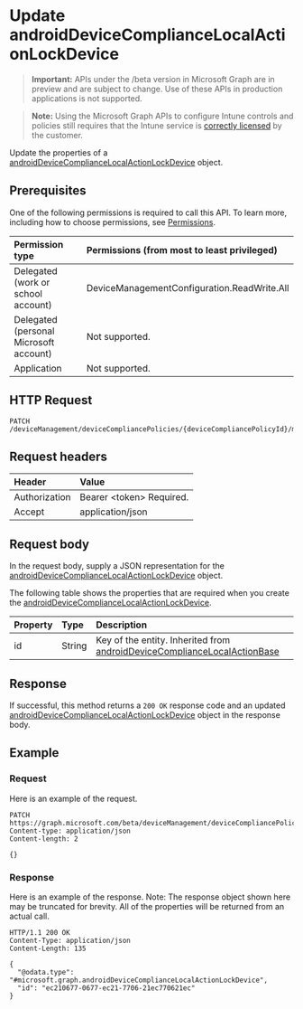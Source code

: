 ﻿# Update androidDeviceComplianceLocalActionLockDevice

> **Important:** APIs under the /beta version in Microsoft Graph are in preview and are subject to change. Use of these APIs in production applications is not supported.

> **Note:** Using the Microsoft Graph APIs to configure Intune controls and policies still requires that the Intune service is [correctly licensed](https://go.microsoft.com/fwlink/?linkid=839381) by the customer.

Update the properties of a [androidDeviceComplianceLocalActionLockDevice](../resources/intune_deviceconfig_androiddevicecompliancelocalactionlockdevice.md) object.
## Prerequisites
One of the following permissions is required to call this API. To learn more, including how to choose permissions, see [Permissions](../../../concepts/intune_deviceconfig_permissions_reference.md).

|Permission type|Permissions (from most to least privileged)|
|:---|:---|
|Delegated (work or school account)|DeviceManagementConfiguration.ReadWrite.All|
|Delegated (personal Microsoft account)|Not supported.|
|Application|Not supported.|

## HTTP Request
<!-- {
  "blockType": "ignored"
}
-->
``` http
PATCH /deviceManagement/deviceCompliancePolicies/{deviceCompliancePolicyId}/microsoft.graph.androidCompliancePolicy/localActions/{androidDeviceComplianceLocalActionBaseId}
```

## Request headers
|Header|Value|
|:---|:---|
|Authorization|Bearer &lt;token&gt; Required.|
|Accept|application/json|

## Request body
In the request body, supply a JSON representation for the [androidDeviceComplianceLocalActionLockDevice](../resources/intune_deviceconfig_androiddevicecompliancelocalactionlockdevice.md) object.

The following table shows the properties that are required when you create the [androidDeviceComplianceLocalActionLockDevice](../resources/intune_deviceconfig_androiddevicecompliancelocalactionlockdevice.md).

|Property|Type|Description|
|:---|:---|:---|
|id|String|Key of the entity. Inherited from [androidDeviceComplianceLocalActionBase](../resources/intune_deviceconfig_androiddevicecompliancelocalactionbase.md)|



## Response
If successful, this method returns a `200 OK` response code and an updated [androidDeviceComplianceLocalActionLockDevice](../resources/intune_deviceconfig_androiddevicecompliancelocalactionlockdevice.md) object in the response body.

## Example
### Request
Here is an example of the request.
``` http
PATCH https://graph.microsoft.com/beta/deviceManagement/deviceCompliancePolicies/{deviceCompliancePolicyId}/microsoft.graph.androidCompliancePolicy/localActions/{androidDeviceComplianceLocalActionBaseId}
Content-type: application/json
Content-length: 2

{}
```

### Response
Here is an example of the response. Note: The response object shown here may be truncated for brevity. All of the properties will be returned from an actual call.
``` http
HTTP/1.1 200 OK
Content-Type: application/json
Content-Length: 135

{
  "@odata.type": "#microsoft.graph.androidDeviceComplianceLocalActionLockDevice",
  "id": "ec210677-0677-ec21-7706-21ec770621ec"
}
```



